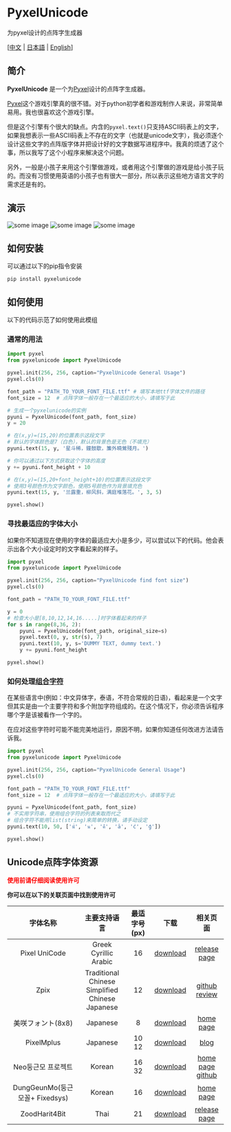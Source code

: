 # PyxelUnicode

为pyxel设计的点阵字生成器

\[[中文](./README.sc.md) | [日本語](./README.jp.md) | [English](./README.md)\]

## 简介
**PyxelUnicode** 是一个为[Pyxel](https://github.com/kitao/pyxel)设计的点阵字生成器。

[Pyxel](https://github.com/kitao/pyxel)这个游戏引擎真的很不错。对于python初学者和游戏制作人来说，非常简单易用。我也很喜欢这个游戏引擎。

但是这个引擎有个很大的缺点。内含的`pyxel.text()`只支持ASCII码表上的文字，如果我想表示一些ASCII码表上不存在的文字（也就是unicode文字），我必须逐个设计这些文字的点阵版字体并把设计好的文字数据写进程序中。我真的烦透了这个事，所以我写了这个小程序来解决这个问题。

另外，一般是小孩子来用这个引擎做游戏，或者用这个引擎做的游戏是给小孩子玩的。而没有习惯使用英语的小孩子也有很大一部分，所以表示这些地方语言文字的需求还是有的。

## 演示
![some image](./resources/pyxelunicode_demo.png)
![some image](./resources/pyxelunicode_detact_font_size.png)
![some image](./resources/pyxelunicode_unicode_combining_characters.png)

## 如何安装
可以通过以下的pip指令安装
```
pip install pyxelunicode
```

## 如何使用
以下的代码示范了如何使用此模组
### 通常的用法

```python
import pyxel
from pyxelunicode import PyxelUnicode

pyxel.init(256, 256, caption="PyxelUnicode General Usage")
pyxel.cls(0)

font_path = "PATH_TO_YOUR_FONT_FILE.ttf" # 填写本地ttf字体文件的路径
font_size = 12  # 点阵字体一般存在一个最适应的大小，请填写于此

# 生成一个pyxelunicode的实例
pyuni = PyxelUnicode(font_path, font_size)
y = 20

# 在(x,y)=(15,20)的位置表示这段文字
# 默认的字体颜色是7（白色），默认的背景色是无色（不填充）
pyuni.text(15, y, '星斗稀，鐘鼓歇，簾外曉鶯殘月。')

# 你可以通过以下方式获取这个字体的高度
y += pyuni.font_height + 10

# 在(x,y)=(15,20+font_height+10)的位置表示这段文字
# 使用3号颜色作为文字颜色，使用5号颜色作为背景填充色
pyuni.text(15, y, '兰露重，柳风斜，满庭堆落花。', 3, 5)

pyxel.show()
```

### 寻找最适应的字体大小
如果你不知道现在使用的字体的最适应大小是多少，可以尝试以下的代码。他会表示出各个大小设定时的文字看起来的样子。

```python
import pyxel
from pyxelunicode import PyxelUnicode

pyxel.init(256, 256, caption="PyxelUnicode find font size")
pyxel.cls(0)

font_path = "PATH_TO_YOUR_FONT_FILE.ttf"

y = 0
# 检查大小是[8,10,12,14,16.....]时字体看起来的样子
for s in range(8,36, 2):
    pyuni = PyxelUnicode(font_path, original_size=s)
    pyxel.text(0, y, str(s), 7)
    pyuni.text(10, y, s='DUMMY TEXT, dummy text.')
    y += pyuni.font_height

pyxel.show()
```

### 如何处理[组合字符](https://zh.wikipedia.org/wiki/%E7%B5%84%E5%90%88%E5%AD%97%E7%AC%A6)
在某些语言中(例如：中文异体字，泰语，不符合常规的日语)，看起来是一个文字但其实是由一个主要字符和多个附加字符组成的。在这个情况下，你必须告诉程序哪个字是该被看作一个字的。

在应对这些字符时可能不能完美地运行，原因不明，如果你知道任何改进方法请告诉我。

```python
import pyxel
from pyxelunicode import PyxelUnicode

pyxel.init(256, 256, caption="PyxelUnicode General Usage")
pyxel.cls(0)

font_path = "PATH_TO_YOUR_FONT_FILE.ttf"
font_size = 12  # 点阵字体一般存在一个最适应的大小，请填写于此

pyuni = PyxelUnicode(font_path, font_size)
# 不实用字符串，使用组合字符的列表来取而代之
# 组合字符不能用list(string)来简单的转换，请手动设定
pyuni.text(10, 50, ['นั่', 'น', 'คื', 'ā', 'ć', 'ģ'])

pyxel.show()

```

## Unicode点阵字体资源

**<font color='red' >使用前请仔细阅读使用许可</font>**

**你可以在以下的关联页面中找到使用许可**

|字体名称|主要支持语言|最适字号(px)|下载|相关页面|
|:---:|:---:|:---:|:---:|:---:|
|Pixel UniCode|Greek<br>Cyrillic<br>Arabic|16|<a href="https://dl.dafont.com/dl/?f=pixel_unicode" download="">download</a>|<a href="https://fontstruct.com/fontstructions/show/908795/pixel_unicode">release page</a>|
|Zpix|Traditional Chinese<br>Simplified Chinese<br>Japanese|12|<a href="https://raw.githubusercontent.com/SolidZORO/zpix-pixel-font/master/dist/Zpix.ttf" download="">download</a>|<a href='https://github.com/SolidZORO/zpix-pixel-font'>github</a><br><a href="https://solidzoro.com/zpix-pixel-font/">review</a>|
|美咲フォント(8x8)|Japanese|8|<a href="https://littlelimit.net/arc/misaki/misaki_ttf_2019-10-19.zip" download="">download</a>|<a href="https://littlelimit.net/misaki.htm">home page</a>|
|PixelMplus|Japanese|10<br>12|<a href="https://ja.osdn.net/frs/redir.php?m=ymu&f=mix-mplus-ipa%2F58930%2FPixelMplus-20130602.zip" download="">download</a>|<a href="http://itouhiro.hatenablog.com/entry/20130602/font">blog</a>|
|Neo둥근모 프로젝트|Korean|16<br>32|<a href="https://github.com/Dalgona/neodgm/releases/download/v1.50/neodgm.ttf" download="">download</a>|<a href="https://dalgona.github.io/neodgm/">home page</a><br><a href="https://github.com/Dalgona/neodgm">github</a>|
|DungGeunMo(둥근모꼴+ Fixedsys)|Korean|16|<a href="http://cactus.tistory.com/attachment/cfile4.uf@994754395C3A4DC30E1F26.zip" download="">download</a>|<a href="https://cactus.tistory.com/193" >home page</a>|
|ZoodHarit4Bit|Thai|21|<a href="https://www.f0nt.com/download/zood/ZoodHarit4Bit-thai.ttf.zip" download="" >download</a>|<a href="https://www.f0nt.com/release/zoodharit4bit/" >release page</a>|



